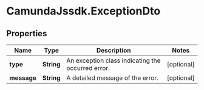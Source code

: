 # CamundaJssdk.ExceptionDto

## Properties

Name | Type | Description | Notes
------------ | ------------- | ------------- | -------------
**type** | **String** | An exception class indicating the occurred error. | [optional] 
**message** | **String** | A detailed message of the error. | [optional] 


